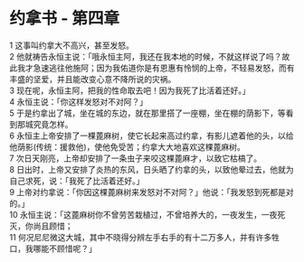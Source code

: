 # 约拿书 - 第四章
  
 1 这事叫约拿大不高兴，甚至发怒。  
 2 他就祷告永恒主说：「哦永恒主阿，我还在我本地的时候，不就这样说了吗？故此我才急速逃往他施阿；因为我佑道你是有恩惠有怜悯的上帝，不轻易发怒，而有丰盛的坚爱，并且能改变心意不降所说的灾祸。  
 3 现在呢，永恒主阿，把我的性命取去吧！因为我死了比活着还好。」  
 4 永恒主说：「你这样发怒对不对阿？」  
 5 于是约拿出了城，坐在城的东边，就在那里搭了一座棚，坐在棚的荫影下，等看到那城究竟怎样。  
 6 永恒主上帝安排了一棵蓖麻树，使它长起来高过约拿，有影儿遮着他的头，以给他荫影(传统：援救他)，使他免受苦；约拿大大地喜欢这棵蓖麻树。  
 7 次日天刚亮，上帝却安排了一条虫子来咬这棵蓖麻才，以致它枯槁了。  
 8 日出时，上帝又安排了炎热的东风，日头晒了约拿的头，以致他晕过去，他就为自己求死，说：「我死了比活着还好。」  
 9 上帝对约拿说：「你因这棵蓖麻树来发怒对不对阿？」他说：「我发怒到死都是对的。」  
 10 永恒主说：「这蓖麻树你不曾劳苦栽植过，不曾培养大的，一夜发生，一夜死灭，你尚且顾惜；  
 11 何况尼尼微这大城，其中不晓得分辨左手右手的有十二万多人，并有许多牲口，我哪能不顾惜呢？」